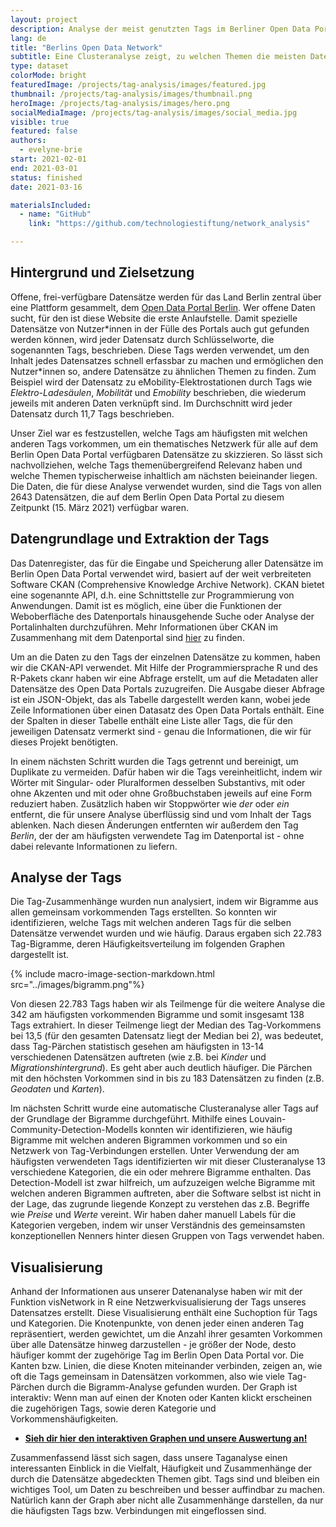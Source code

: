 ```yaml
---
layout: project
description: Analyse der meist genutzten Tags im Berliner Open Data Portal.
lang: de
title: "Berlins Open Data Network"
subtitle: Eine Clusteranalyse zeigt, zu welchen Themen die meisten Daten im Open Data Portal Berlin vorhanden sind und wie sie sich durch Tags miteinander verknüpft lassen
type: dataset
colorMode: bright
featuredImage: /projects/tag-analysis/images/featured.jpg
thumbnail: /projects/tag-analysis/images/thumbnail.png
heroImage: /projects/tag-analysis/images/hero.png
socialMediaImage: /projects/tag-analysis/images/social_media.jpg
visible: true
featured: false
authors:
  - evelyne-brie
start: 2021-02-01
end: 2021-03-01
status: finished
date: 2021-03-16

materialsIncluded:
  - name: "GitHub"
    link: "https://github.com/technologiestiftung/network_analysis"

---
```


## Hintergrund und Zielsetzung

Offene, frei-verfügbare Datensätze werden für das Land Berlin zentral über eine Plattform gesammelt, dem [Open Data Portal Berlin](https://daten.berlin.de). Wer offene Daten sucht, für den ist diese Website die erste Anlaufstelle. Damit spezielle Datensätze von Nutzer\*innen in der Fülle des Portals auch gut gefunden werden können, wird jeder Datensatz durch Schlüsselworte, die sogenannten Tags, beschrieben. Diese Tags werden verwendet, um den Inhalt jedes Datensatzes schnell erfassbar zu machen und ermöglichen den Nutzer\*innen so, andere Datensätze zu ähnlichen Themen zu finden. Zum Beispiel wird der Datensatz zu eMobility-Elektrostationen durch Tags wie *Elektro-Ladesäulen*, *Mobilität* und *Emobility* beschrieben, die wiederum jeweils mit anderen Daten verknüpft sind. Im Durchschnitt wird jeder Datensatz durch 11,7 Tags beschrieben. 

Unser Ziel war es festzustellen, welche Tags am häufigsten mit welchen anderen Tags vorkommen, um ein thematisches Netzwerk für alle auf dem Berlin Open Data Portal verfügbaren Datensätze zu skizzieren. So lässt sich nachvollziehen, welche Tags themenübergreifend Relevanz haben und welche Themen typischerweise inhaltlich am nächsten beieinander liegen. 
Die Daten, die für diese Analyse verwendet wurden, sind die Tags von allen 2643 Datensätzen, die auf dem Berlin Open Data Portal zu diesem Zeitpunkt (15. März 2021) verfügbar waren.

## Datengrundlage und Extraktion der Tags

Das Datenregister, das für die Eingabe und Speicherung aller Datensätze im Berlin Open Data Portal verwendet wird, basiert auf der weit verbreiteten Software CKAN (Comprehensive Knowledge Archive Network). CKAN bietet eine sogenannte API, d.h. eine Schnittstelle zur Programmierung von Anwendungen. Damit ist es möglich, eine über die Funktionen der Weboberfläche des Datenportals hinausgehende Suche oder Analyse der Portalinhalten durchzuführen. Mehr Informationen über CKAN im Zusammenhang mit dem Datenportal sind [hier](https://berlinonline.github.io/open-data-handbuch/#ckan-api-1) zu finden.

Um an die Daten zu den Tags der einzelnen Datensätze zu kommen, haben wir die CKAN-API verwendet. Mit Hilfe der Programmiersprache R und des R-Pakets ckanr haben wir eine Abfrage erstellt, um auf die Metadaten aller Datensätze des Open Data Portals zuzugreifen. Die Ausgabe dieser Abfrage ist ein JSON-Objekt, das als Tabelle dargestellt werden kann, wobei jede Zeile Informationen über einen Datasatz des Open Data Portals enthält. Eine der Spalten in dieser Tabelle enthält eine Liste aller Tags, die für den jeweiligen Datensatz vermerkt sind - genau die Informationen, die wir für dieses Projekt benötigten. 

In einem nächsten Schritt wurden die Tags getrennt und bereinigt, um Duplikate zu vermeiden. Dafür haben wir die Tags vereinheitlicht, indem wir Wörter mit Singular- oder Pluralformen desselben Substantivs, mit oder ohne Akzenten und mit oder ohne Großbuchstaben jeweils auf eine Form reduziert haben. Zusätzlich haben wir Stoppwörter wie *der* oder *ein* entfernt, die für unsere Analyse überflüssig sind und vom Inhalt der Tags ablenken. Nach diesen Änderungen entfernten wir außerdem den Tag *Berlin*, der der am häufigsten verwendete Tag im Datenportal ist - ohne dabei relevante Informationen zu liefern. 


## Analyse der Tags

Die Tag-Zusammenhänge wurden nun analysiert, indem wir Bigramme aus allen gemeinsam vorkommenden Tags erstellten. So konnten wir identifizieren, welche Tags mit welchen anderen Tags für die selben Datensätze verwendet wurden und wie häufig. Daraus ergaben sich 22.783 Tag-Bigramme, deren Häufigkeitsverteilung im folgenden Graphen dargestellt ist. 

{% include macro-image-section-markdown.html src="../images/bigramm.png"%}

Von diesen 22.783 Tags haben wir als Teilmenge für die weitere Analyse die 342 am häufigsten vorkommenden Bigramme und somit insgesamt 138 Tags extrahiert. In dieser Teilmenge liegt der Median des Tag-Vorkommens bei 13,5 (für den gesamten Datensatz liegt der Median bei 2), was bedeutet, dass Tag-Pärchen statistisch gesehen am häufigsten in 13-14 verschiedenen Datensätzen auftreten (wie z.B. bei *Kinder* und *Migrationshintergrund*). Es geht aber auch deutlich häufiger. Die Pärchen mit den höchsten Vorkommen sind in bis zu 183 Datensätzen zu finden (z.B. *Geodaten* und *Karten*). 


Im nächsten Schritt wurde eine automatische Clusteranalyse aller Tags auf der Grundlage der Bigramme durchgeführt. Mithilfe eines Louvain-Community-Detection-Modells konnten wir identifizieren, wie häufig Bigramme mit welchen anderen Bigrammen vorkommen und so ein Netzwerk von Tag-Verbindungen erstellen. Unter Verwendung der am häufigsten verwendeten Tags identifizierten wir mit dieser Clusteranalyse 13 verschiedene Kategorien, die ein oder mehrere Bigramme enthalten. Das Detection-Modell ist zwar hilfreich, um aufzuzeigen welche Bigramme mit welchen anderen Bigrammen auftreten, aber die Software selbst ist nicht in der Lage, das zugrunde liegende Konzept zu verstehen das z.B. Begriffe wie *Preise* und *Werte* vereint. Wir haben daher manuell Labels für die Kategorien vergeben, indem wir unser Verständnis des gemeinsamsten konzeptionellen Nenners hinter diesen Gruppen von Tags verwendet haben. 
 

## Visualisierung

Anhand der Informationen aus unserer Datenanalyse haben wir mit der Funktion visNetwork in R eine Netzwerkvisualisierung der Tags unseres Datensatzes erstellt. Diese Visualisierung enthält eine Suchoption für Tags und Kategorien. Die Knotenpunkte, von denen jeder einen anderen Tag repräsentiert, werden gewichtet, um die Anzahl ihrer gesamten Vorkommen über alle Datensätze hinweg darzustellen - je größer der Node, desto häufiger kommt der zugehörige Tag im Berlin Open Data Portal vor. Die Kanten bzw. Linien, die diese Knoten miteinander verbinden, zeigen an, wie oft die Tags gemeinsam in Datensätzen vorkommen, also wie viele Tag-Pärchen durch die Bigramm-Analyse gefunden wurden. Der Graph ist interaktiv: Wenn man auf einen der Knoten oder Kanten klickt erscheinen die zugehörigen Tags, sowie deren Kategorie und Vorkommenshäufigkeiten. 

- **[Sieh dir hier den interaktiven Graphen und unsere Auswertung an!](https://odis-berlin.de/projekte/tag_analyse/)**


Zusammenfassend lässt sich sagen, dass unsere Taganalyse einen interessanten Einblick in die Vielfalt, Häufigkeit und Zusammenhänge der durch die Datensätze abgedeckten Themen gibt. Tags sind und bleiben ein wichtiges Tool, um Daten zu beschreiben und besser auffindbar zu machen. Natürlich kann der Graph aber nicht alle Zusammenhänge darstellen, da nur die häufigsten Tags bzw. Verbindungen mit eingeflossen sind.


